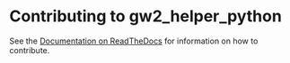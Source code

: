 Contributing to gw2_helper_python
===============================

See the [Documentation on ReadTheDocs](http://gw2_helper_python.readthedocs.org/en/master/index.html) for information on how to contribute.
